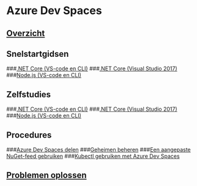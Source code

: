 # Azure Dev Spaces
## [Overzicht](azure-dev-spaces.md)

## Snelstartgidsen
###[.NET Core (VS-code en CLI)](quickstart-netcore.md)
###[.NET Core (Visual Studio 2017)](quickstart-netcore-visualstudio.md)
###[Node.js (VS-code en CLI)](quickstart-nodejs.md)

## Zelfstudies
###[.NET Core (VS-code en CLI)](get-started-netcore.md)
###[.NET Core (Visual Studio 2017)](get-started-netcore-visualstudio.md)
###[Node.js (VS-code en CLI)](get-started-nodejs.md)

## Procedures
###[Azure Dev Spaces delen](how-to/share-dev-spaces.md)
###[Geheimen beheren](how-to/manage-secrets.md)
###[Een aangepaste NuGet-feed gebruiken](how-to/use-custom-nuget-feed.md)
###[Kubectl gebruiken met Azure Dev Spaces](how-to/use-kubectl-with-azure-dev-spaces.md)

## [Problemen oplossen](troubleshooting.md)



